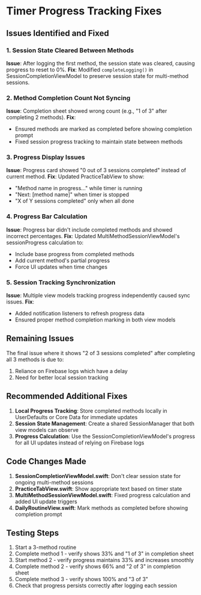 # Timer Progress Tracking Fixes

## Issues Identified and Fixed

### 1. Session State Cleared Between Methods
**Issue**: After logging the first method, the session state was cleared, causing progress to reset to 0%.
**Fix**: Modified `completeLogging()` in SessionCompletionViewModel to preserve session state for multi-method sessions.

### 2. Method Completion Count Not Syncing
**Issue**: Completion sheet showed wrong count (e.g., "1 of 3" after completing 2 methods).
**Fix**: 
- Ensured methods are marked as completed before showing completion prompt
- Fixed session progress tracking to maintain state between methods

### 3. Progress Display Issues
**Issue**: Progress card showed "0 out of 3 sessions completed" instead of current method.
**Fix**: Updated PracticeTabView to show:
- "Method name in progress..." while timer is running
- "Next: [method name]" when timer is stopped
- "X of Y sessions completed" only when all done

### 4. Progress Bar Calculation
**Issue**: Progress bar didn't include completed methods and showed incorrect percentages.
**Fix**: Updated MultiMethodSessionViewModel's sessionProgress calculation to:
- Include base progress from completed methods
- Add current method's partial progress
- Force UI updates when time changes

### 5. Session Tracking Synchronization
**Issue**: Multiple view models tracking progress independently caused sync issues.
**Fix**: 
- Added notification listeners to refresh progress data
- Ensured proper method completion marking in both view models

## Remaining Issues

The final issue where it shows "2 of 3 sessions completed" after completing all 3 methods is due to:
1. Reliance on Firebase logs which have a delay
2. Need for better local session tracking

## Recommended Additional Fixes

1. **Local Progress Tracking**: Store completed methods locally in UserDefaults or Core Data for immediate updates
2. **Session State Management**: Create a shared SessionManager that both view models can observe
3. **Progress Calculation**: Use the SessionCompletionViewModel's progress for all UI updates instead of relying on Firebase logs

## Code Changes Made

1. **SessionCompletionViewModel.swift**: Don't clear session state for ongoing multi-method sessions
2. **PracticeTabView.swift**: Show appropriate text based on timer state
3. **MultiMethodSessionViewModel.swift**: Fixed progress calculation and added UI update triggers
4. **DailyRoutineView.swift**: Mark methods as completed before showing completion prompt

## Testing Steps

1. Start a 3-method routine
2. Complete method 1 - verify shows 33% and "1 of 3" in completion sheet
3. Start method 2 - verify progress maintains 33% and increases smoothly
4. Complete method 2 - verify shows 66% and "2 of 3" in completion sheet
5. Complete method 3 - verify shows 100% and "3 of 3"
6. Check that progress persists correctly after logging each session